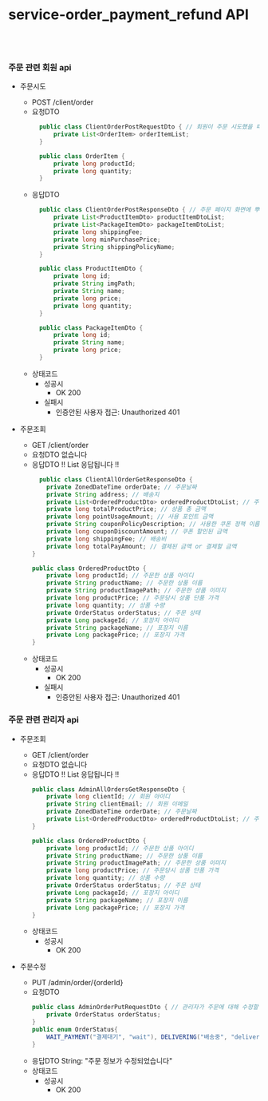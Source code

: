 # service-order_payment_refund API

</br>
</br>

### 주문 관련 회원 api

- 주문시도
  - POST  /client/order
  - 요청DTO
    ``` java
      public class ClientOrderPostRequestDto { // 회원이 주문 시도했을 때 필요한 dto
          private List<OrderItem> orderItemList;
      }
    
      public class OrderItem {
          private long productId;
          private long quantity;
      }
    ```
  - 응답DTO
    ``` java
      public class ClientOrderPostResponseDto { // 주문 페이지 화면에 뿌려질 데이터
          private List<ProductItemDto> productItemDtoList;
          private List<PackageItemDto> packageItemDtoList;
          private long shippingFee;
          private long minPurchasePrice;
          private String shippingPolicyName;
      }

      public class ProductItemDto {
          private long id;
          private String imgPath;
          private String name;
          private long price;
          private long quantity;
      }

      public class PackageItemDto {
          private long id;
          private String name;
          private long price;
      }

    ```
  - 상태코드
    - 성공시
      - OK 200
    - 실패시
      - 인증안된 사용자 접근: Unauthorized 401

- 주문조회
  - GET  /client/order
  - 요청DTO
    없습니다
  - 응답DTO
    ‼️ List<ClientAllOrderGetResponseDto> 응답됩니다 ‼️
    ``` java
      public class ClientAllOrderGetResponseDto {
        private ZonedDateTime orderDate; // 주문날짜
        private String address; // 배송지
        private List<OrderedProductDto> orderedProductDtoList; // 주문한 상품정보들
        private long totalProductPrice; // 상품 총 금액
        private long pointUsageAmount; // 사용 포인트 금액
        private String couponPolicyDescription; // 사용한 쿠폰 정책 이름
        private long couponDiscountAmount; // 쿠폰 할인된 금액
        private long shippingFee; // 배송비
        private long totalPayAmount; // 결제된 금액 or 결제할 금액
    }

    public class OrderedProductDto {
        private long productId; // 주문한 상품 아이디
        private String productName; // 주문한 상품 이름
        private String productImagePath; // 주문한 상품 이미지
        private long productPrice; // 주문당시 상품 단품 가격
        private long quantity; // 상품 수량
        private OrderStatus orderStatus; // 주문 상태
        private Long packageId; // 포장지 아이디
        private String packageName; // 포장지 이름
        private Long packagePrice; // 포장지 가격
    }
    ```
  - 상태코드
    - 성공시
      - OK 200
    - 실패시
      - 인증안된 사용자 접근: Unauthorized 401
      
### 주문 관련 관리자 api
- 주문조회
  - GET  /client/order
  - 요청DTO
    없습니다
  - 응답DTO
    ‼️ List<AdminAllOrdersGetResponseDto> 응답됩니다 ‼️
    ``` java
    public class AdminAllOrdersGetResponseDto {
        private long clientId; // 회원 아이디
        private String clientEmail; // 회원 이메일
        private ZonedDateTime orderDate; // 주문날짜
        private List<OrderedProductDto> orderedProductDtoList; // 주문한 상품정보들
    }
    
    public class OrderedProductDto {
        private long productId; // 주문한 상품 아이디
        private String productName; // 주문한 상품 이름
        private String productImagePath; // 주문한 상품 이미지
        private long productPrice; // 주문당시 상품 단품 가격
        private long quantity; // 상품 수량
        private OrderStatus orderStatus; // 주문 상태
        private Long packageId; // 포장지 아이디
        private String packageName; // 포장지 이름
        private Long packagePrice; // 포장지 가격
    }
    ```
  - 상태코드
    - 성공시
      - OK 200
  
- 주문수정
  - PUT  /admin/order/{orderId}
  - 요청DTO
    ``` java
    public class AdminOrderPutRequestDto { // 관리자가 주문에 대해 수정할 사항들.
        private OrderStatus orderStatus;
    }
    public enum OrderStatus{
        WAIT_PAYMENT("결제대기", "wait"), DELIVERING("배송중", "delivering"), COMPLETE("배송완료", "complete"), REFUND("반품", "refund"), CANCEL("주문취소", "cancel");
    }
    ```
  - 응답DTO
    String: "주문 정보가 수정되었습니다"
  - 상태코드
    - 성공시
      - OK 200

    
